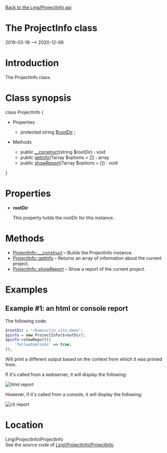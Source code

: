 [Back to the Ling/ProjectInfo api](https://github.com/lingtalfi/ProjectInfo/blob/master/doc/api/Ling/ProjectInfo.md)



The ProjectInfo class
================
2019-03-18 --> 2020-12-08






Introduction
============

The ProjectInfo class.



Class synopsis
==============


class <span class="pl-k">ProjectInfo</span>  {

- Properties
    - protected string [$rootDir](#property-rootDir) ;

- Methods
    - public [__construct](https://github.com/lingtalfi/ProjectInfo/blob/master/doc/api/Ling/ProjectInfo/ProjectInfo/__construct.md)(string $rootDir) : void
    - public [getInfo](https://github.com/lingtalfi/ProjectInfo/blob/master/doc/api/Ling/ProjectInfo/ProjectInfo/getInfo.md)(?array $options = []) : array
    - public [showReport](https://github.com/lingtalfi/ProjectInfo/blob/master/doc/api/Ling/ProjectInfo/ProjectInfo/showReport.md)(?array $options = []) : void

}




Properties
=============

- <span id="property-rootDir"><b>rootDir</b></span>

    This property holds the rootDir for this instance.
    
    



Methods
==============

- [ProjectInfo::__construct](https://github.com/lingtalfi/ProjectInfo/blob/master/doc/api/Ling/ProjectInfo/ProjectInfo/__construct.md) &ndash; Builds the ProjectInfo instance.
- [ProjectInfo::getInfo](https://github.com/lingtalfi/ProjectInfo/blob/master/doc/api/Ling/ProjectInfo/ProjectInfo/getInfo.md) &ndash; Returns an array of information about the current project.
- [ProjectInfo::showReport](https://github.com/lingtalfi/ProjectInfo/blob/master/doc/api/Ling/ProjectInfo/ProjectInfo/showReport.md) &ndash; Show a report of the current project.


Examples
==========

Example #1: an html or console report
------------------------------

The following code:

```php
$rootDir = "/komin/jin_site_demo";
$pinfo = new ProjectInfo($rootDir);
$pinfo->showReport([
    'followSymlinks' => true,
]);

```


Will print a different output based on the context from which it was printed from.

If it's called from a webserver, it will display the following:


![html report](http://lingtalfi.com/img/universe/ProjectInfo/project-info-html-report.png)


However, if it's called from a console, it will display the following:


![cli report](http://lingtalfi.com/img/universe/ProjectInfo/project-info-cli-report.png)


Location
=============
Ling\ProjectInfo\ProjectInfo<br>
See the source code of [Ling\ProjectInfo\ProjectInfo](https://github.com/lingtalfi/ProjectInfo/blob/master/ProjectInfo.php)



